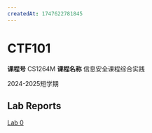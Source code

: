 ```yaml
---
createdAt: 1747622781845
---
```


# CTF101

**课程号** CS1264M 	**课程名称** 信息安全课程综合实践

2024-2025短学期

## Lab Reports

[Lab 0](./lab0)
